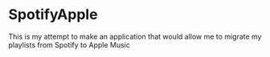 # SpotifyApple
This is my attempt to make an application that would allow me to migrate my playlists from Spotify to Apple Music
